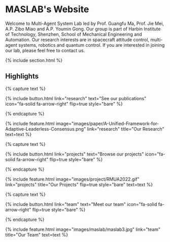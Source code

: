 ---
---

# MASLAB's Website

Welcome to Multi-Agent System Lab led by Prof. Guangfu Ma, Prof. Jie Mei, A.P. Zibo Miao and A.P. Youmin Gong. Our group is part of Harbin Institute of Technology, Shenzhen, School of Mechanical Engineering and Automation. Our research interests are in spacecraft attitude control, multi-agent systems, robotics and quantum control. If you are interested in joining our lab, please feel free to contact us.

{% include section.html %}

## Highlights

{% capture text %}

{%
  include button.html
  link="research"
  text="See our publications"
  icon="fa-solid fa-arrow-right"
  flip=true
  style="bare"
%}

{% endcapture %}

{%
  include feature.html
  image="images/paper/A-Unified-Framework-for-Adaptive-Leaderless-Consensus.png"
  link="research"
  title="Our Research"
  text=text
%}

{% capture text %}



{%
  include button.html
  link="projects"
  text="Browse our projects"
  icon="fa-solid fa-arrow-right"
  flip=true
  style="bare"
%}

{% endcapture %}

{%
  include feature.html
  image="images/project/RMUA2022.gif"
  link="projects"
  title="Our Projects"
  flip=true
  style="bare"
  text=text
%}

{% capture text %}

{%
  include button.html
  link="team"
  text="Meet our team"
  icon="fa-solid fa-arrow-right"
  flip=true
  style="bare"
%}

{% endcapture %}

{%
  include feature.html
  image="images/maslab/maslab3.jpg"
  link="team"
  title="Our Team"
  text=text
%}

